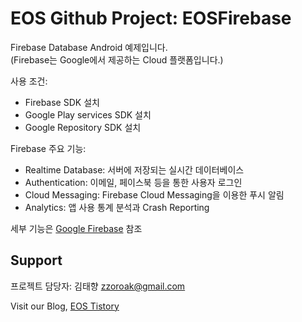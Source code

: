 # EOS Github Project: EOSFirebase

Firebase Database Android 예제입니다. </BR>(Firebase는 Google에서 제공하는 Cloud 플랫폼입니다.)

사용 조건:
- Firebase SDK 설치
- Google Play services SDK 설치
- Google Repository SDK 설치

Firebase 주요 기능:
- Realtime Database: 서버에 저장되는 실시간 데이터베이스
- Authentication: 이메일, 페이스북 등을 통한 사용자 로그인
- Cloud Messaging: Firebase Cloud Messaging을 이용한 푸시 알림
- Analytics: 앱 사용 통계 분석과 Crash Reporting

세부 기능은 [Google Firebase](https://firebase.google.com) 참조

## Support
프로젝트 담당자: 김태향 zzoroak@gmail.com

Visit our Blog, [EOS Tistory](http://hyu-eos.tistory.com)

